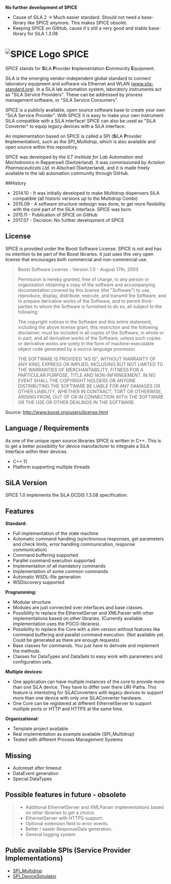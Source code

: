 **No further development of SPICE**
- Cause of SiLA 2 -> Much easier standard. Should not need a base-library like SPICE anymore. This makes SPICE obsolet.
- Keeping SPICE on GitHub, cause it's still a very good and stable base-library for SiLA 1.3.08


# ![SPICE Logo](/SPICE_Logos/SPICE_064.png) SPICE
SPICE stands for **S**iLA **P**rovider **I**mplementation **C**ommunity **E**quipment.

SiLA is the emerging vendor-independent global standard to connect laboratory equipment and software via Ethernet and WLAN (www.sila-standard.org). In a SiLA lab automation system, laboratory instruments act as "SiLA Service Providers". These can be addressed by process management software, or "SiLA Service Consumers".

SPICE is a publicly available, open source software base to create your own "SiLA Service Provider". With SPICE it is easy to make your own instrument SiLA compatible with a SiLA interface!
SPICE can also be used as "SiLA Converter" to equip legacy devices with a SiLA interface.

An implementation based on SPICE is called a SPI (**S**iLA **P**rovider **I**mplementation), such as the *SPI_Multidrop*, which is also available and open source within this repository.

SPICE was developed by the *ILT Institute for Lab Automation and Mechatronics* in Rapperswil (Switzerland). It was commissioned by *Actelion Pharmaceuticals Ltd.* in Allschwil (Switzerland), and it is made freely available to the lab automation community through GitHub.

##History
* 2014.10 - It was initially developed to make Multidrop dispensers SiLA compatible (all historic versions up to the Multidrop Combi)
* 2015.09 - A software structure redesign was done, to get more flexibility with the core part of the SiLA interface. SPICE was born.
* 2015.11 - Publication of SPICE on GitHub
* 2017.07 - Decision: No further development of SPICE

## License
SPICE is provided under the Boost Software License. SPICE is not and has no intention to be part of the Boost
libraries. It just uses this very open license that encourages both commercial and non-commercial use.

> Boost Software License - Version 1.0 - August 17th, 2003
>
> Permission is hereby granted, free of charge, to any person or organization
> obtaining a copy of the software and accompanying documentation covered by
> this license (the "Software") to use, reproduce, display, distribute,
> execute, and transmit the Software, and to prepare derivative works of the
> Software, and to permit third-parties to whom the Software is furnished to
> do so, all subject to the following:
>
> The copyright notices in the Software and this entire statement, including
> the above license grant, this restriction and the following disclaimer,
> must be included in all copies of the Software, in whole or in part, and
> all derivative works of the Software, unless such copies or derivative
> works are solely in the form of machine-executable object code generated by
> a source language processor.
>
> THE SOFTWARE IS PROVIDED "AS IS", WITHOUT WARRANTY OF ANY KIND, EXPRESS OR
> IMPLIED, INCLUDING BUT NOT LIMITED TO THE WARRANTIES OF MERCHANTABILITY,
> FITNESS FOR A PARTICULAR PURPOSE, TITLE AND NON-INFRINGEMENT. IN NO EVENT
> SHALL THE COPYRIGHT HOLDERS OR ANYONE DISTRIBUTING THE SOFTWARE BE LIABLE
> FOR ANY DAMAGES OR OTHER LIABILITY, WHETHER IN CONTRACT, TORT OR OTHERWISE,
> ARISING FROM, OUT OF OR IN CONNECTION WITH THE SOFTWARE OR THE USE OR OTHER
> DEALINGS IN THE SOFTWARE.

Source: http://www.boost.org/users/license.html

## Language / Requirements
As one of the unique open source libraries SPICE is written in C++. This is to get a better possibility for device manufacturer to integrate a SiLA Interface within their devices.
* C++ 11
* Platform supporting multiple threads

## SiLA Version
SPICE 1.0 implements the SiLA DCDIS 1.3.08 specification.

## Features
**Standard:**
* Full implementation of the state machine
* Automatic command handling (synchronous responses, get parameters and check limits, error handling communication, response communication)
* Command buffering supported
* Parallel command execution supported
* Implementation of all mandatory commands
* Implementation of some common commands
* Automatic WSDL-file generation
* WSDiscovery supported

**Programming:**
* Modular structure.
* Modules are just connected over interfaces and base classes.
* Possibility to replace the EthernetServer and XMLParser with other implementations based on other libraries. (Currently available implementation uses the POCO-libraries).
* Possibility to replace the Core with a slim version without features like command buffering and parallel command execution. (Not available yet. Could be generated as there are enough requests)
* Base classes for commands. You just have to derivate and implement the methods.
* Classes for DataTypes and DataSets to easy work with parameters and configuration sets.

**Multiple devices:**
* One application can have multiple instances of the core to provide more than one SiLA device. They have to differ over there URI-Paths. This feature is interesting for SiLAConverters with legacy devices to support more than one device with only one SiLAConverter hardware.
* One Core can be registered at different EthernetServer to support multiple ports or HTTP and HTTPS at the same time.

**Organizational:**
* Template project available
* Real implementation as example available (SPI_Multidrop)
* Tested with different Process Management Systems

## Missing
* Autoreset after timeout
* DataEvent generation
* Special DataTypes

## Possible features in future - obsolete
> * Additional EthernetServer and XMLParser implementations based on other libraries to get a choice.
> * EthernetServer with HTTPS-support.
> * Optional extension field to error events.
> * Better / easier ResponseData generation.
> * General logging system

## Public available SPIs (Service Provider Implementations)
* [SPI_Multidrop](https://github.com/ILT-HSR/SPI_Multidrop)
* [SPI_DeviceSimulator](https://github.com/ILT-HSR/SPI_DeviceSimulator)
